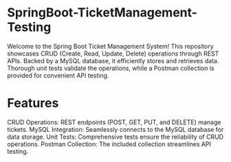 # SpringBoot-TicketManagement-Testing

Welcome to the Spring Boot Ticket Management System! This repository showcases CRUD (Create, Read, Update, Delete) operations through REST APIs. Backed by a MySQL database, it efficiently stores and retrieves data. Thorough unit tests validate the operations, while a Postman collection is provided for convenient API testing.

# Features

CRUD Operations: REST endpoints (POST, GET, PUT, and DELETE) manage tickets.
MySQL Integration: Seamlessly connects to the MySQL database for data storage.
Unit Tests: Comprehensive tests ensure the reliability of CRUD operations.
Postman Collection: The included collection streamlines API testing.
